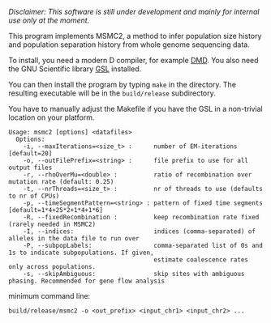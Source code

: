 *Disclaimer: This software is still under development and mainly for internal use only at the moment.*

This program implements MSMC2, a method to infer population size history and population separation history from whole genome sequencing data.

To install, you need a modern D compiler, for example [DMD](http://dlang.org/download.html).
You also need the GNU Scientific library [GSL](http://www.gnu.org/software/gsl/) installed.

You can then install the program by typing `make` in the directory.
The resulting executable will be in the `build/release` subdirectory.

You have to manually adjust the Makefile if you have the GSL in a non-trivial location on your platform.

    Usage: msmc2 [options] <datafiles>
      Options:
        -i, --maxIterations=<size_t> :      number of EM-iterations [default=20]
        -o, --outFilePrefix=<string> :      file prefix to use for all output files
        -r, --rhoOverMu=<double> :          ratio of recombination over mutation rate (default: 0.25)
        -t, --nrThreads=<size_t> :          nr of threads to use (defaults to nr of CPUs)
        -p, --timeSegmentPattern=<string> : pattern of fixed time segments [default=1*4+25*2+1*4+1*6]
        -R, --fixedRecombination :          keep recombination rate fixed (rarely needed in MSMC2)
        -I, --indices:                      indices (comma-separated) of alleles in the data file to run over
        -P, --subpopLabels:                 comma-separated list of 0s and 1s to indicate subpopulations. If given, 
                                            estimate coalescence rates only across populations.
        -s, --skipAmbiguous:                skip sites with ambiguous phasing. Recommended for gene flow analysis

minimum command line:

    build/release/msmc2 -o <out_prefix> <input_chr1> <input_chr2> ...

